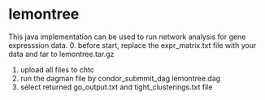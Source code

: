 # lemontree

This java implementation can be used to run network analysis for gene expresssion data.
0. before start,  replace the expr_matrix.txt file with your data and tar to lemontree.tar.gz
1. upload all files to chtc
2. run the dagman file  by  condor_submmit_dag lemontree.dag
3. select returned  go_output.txt and tight_clusterings.txt  file
